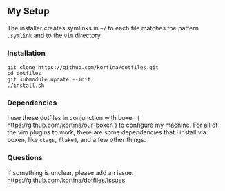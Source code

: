 ## My Setup

The installer creates symlinks in `~/` to each file matches the pattern
`.symlink` and to the `vim` directory.

### Installation

    git clone https://github.com/kortina/dotfiles.git
    cd dotfiles
    git submodule update --init
    ./install.sh

### Dependencies

I use these dotfiles in conjunction with boxen ( https://github.com/kortina/our-boxen ) to configure my machine.  For all of the vim plugins to work, there are some dependencies that I install via boxen, like `ctags`, `flake8`, and a few other things.


### Questions

If something is unclear, please add an issue: https://github.com/kortina/dotfiles/issues
